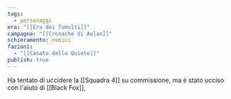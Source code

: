```yaml
---
tags:
  - personaggi
era: "[[Era dei Tumulti]]"
campagna: "[[Cronache di Aelan]]"
schieramento: nemici
fazioni:
  - "[[Casato della Quiete]]"
publish: true
---
```

Ha tentato di uccidere la [[Squadra 4]] su commissione, ma è stato ucciso con l'aiuto di [[Black Fox]],